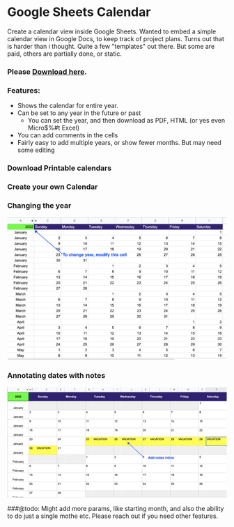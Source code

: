 # Google Sheets Calendar
Create a calendar view inside Google Sheets. Wanted to embed a simple calendar view in Google Docs, to keep track of project plans. Turns out that is harder than i thought. Quite a few "templates" out there. But some are paid, others are partially done, or static. 

### Please **[Download here](https://docs.google.com/spreadsheets/d/13Ip7XqFefAhJLJExgPwqhUVyzK9U10TeIDiKt4Wc6SU/edit?usp=sharing).**

### Features:
* Shows the calendar for entire year. 
* Can be set to any year in the future or past
  * You can set the year, and then download as PDF, HTML (or yes even Micro$%#t Excel)   
* You can add comments in the cells 
* Fairly easy to add multiple years, or show fewer months. But may need some editing

### Download Printable calendars

### Create your own Calendar

### Changing the year 
![Changing the year parameter](images/calendar_setup.png)

### Annotating dates with notes 

![Changing the year parameter](images/annotations.png)

###@todo: 
Might add more params, like starting month, and also the ability to do just a single mothe etc. Please reach out if you need other features. 



